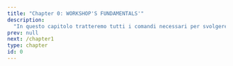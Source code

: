 ```yaml
---
title: "Chapter 0: WORKSHOP'S FUNDAMENTALS'"
description:
  "In questo capitolo tratteremo tutti i comandi necessari per svolgere gli step del workshop"
prev: null
next: /chapter1
type: chapter
id: 0
---
```


<exercise id="1" title="PANDAS" type="slides">

<slides source="chapter0_01_pandas">
</slides>

</exercise>


<exercise id="1" title="DATAFRAME" type="slides">

<slides source="chapter1_01_introduction">
</slides>

</exercise>


<exercise id="1" title="ESTRAZIONE COLONNA" type="slides">

<slides source="chapter1_01_introduction">
</slides>

</exercise>


<exercise id="1" title="unique/lower/columns" type="slides">

<slides source="chapter1_01_introduction">
</slides>

</exercise>


<exercise id="1" title="IF" type="slides">

<slides source="chapter1_01_introduction">
</slides>

</exercise>


<exercise id="1" title="FOR" type="slides">

<slides source="chapter1_01_introduction">
</slides>

</exercise>


<exercise id="1" title="to_list/LISTA" type="slides">

<slides source="chapter1_01_introduction">
</slides>

</exercise>


<exercise id="1" title="lista-vuota/append" type="slides">

<slides source="chapter1_01_introduction">
</slides>

</exercise>


<exercise id="1" title="CREARE UNA NUOVA COLONNA" type="slides">

<slides source="chapter1_01_introduction">
</slides>

</exercise>


<exercise id="1" title="to_csv" type="slides">

<slides source="chapter1_01_introduction">
</slides>

</exercise>


<exercise id="1" title="CARICARE SU DATABASE" type="slides">

<slides source="chapter1_01_introduction">
</slides>

</exercise>